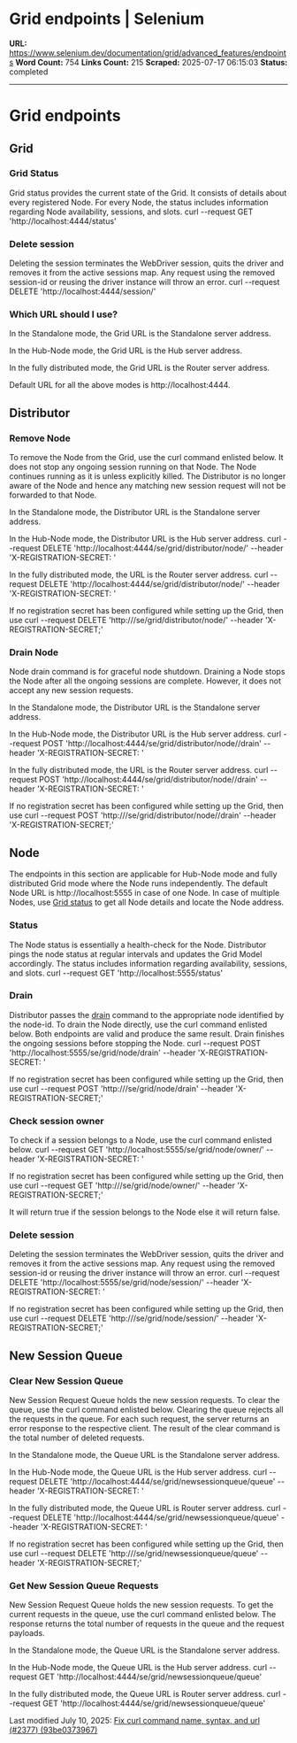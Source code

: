 # Grid endpoints | Selenium

**URL:** https://www.selenium.dev/documentation/grid/advanced_features/endpoints
**Word Count:** 754
**Links Count:** 215
**Scraped:** 2025-07-17 06:15:03
**Status:** completed

---

# Grid endpoints

## Grid

### Grid Status

Grid status provides the current state of the Grid. It consists of details about every registered Node. For every Node, the status includes information regarding Node availability, sessions, and slots.               curl --request GET 'http://localhost:4444/status'     

### Delete session

Deleting the session terminates the WebDriver session, quits the driver and removes it from the active sessions map. Any request using the removed session-id or reusing the driver instance will throw an error.               curl --request DELETE 'http://localhost:4444/session/<session-id>'     

### Which URL should I use?

In the Standalone mode, the Grid URL is the Standalone server address.

In the Hub-Node mode, the Grid URL is the Hub server address.

In the fully distributed mode, the Grid URL is the Router server address.

Default URL for all the above modes is http://localhost:4444.

## Distributor

### Remove Node

To remove the Node from the Grid, use the curl command enlisted below. It does not stop any ongoing session running on that Node. The Node continues running as it is unless explicitly killed. The Distributor is no longer aware of the Node and hence any matching new session request will not be forwarded to that Node.

In the Standalone mode, the Distributor URL is the Standalone server address.

In the Hub-Node mode, the Distributor URL is the Hub server address.               curl --request DELETE 'http://localhost:4444/se/grid/distributor/node/<node-id>' --header 'X-REGISTRATION-SECRET: <secret> '     

In the fully distributed mode, the URL is the Router server address.               curl --request DELETE 'http://localhost:4444/se/grid/distributor/node/<node-id>' --header 'X-REGISTRATION-SECRET: <secret>'     

If no registration secret has been configured while setting up the Grid, then use               curl --request DELETE 'http://<Router-URL>/se/grid/distributor/node/<node-id>' --header 'X-REGISTRATION-SECRET;'     

### Drain Node

Node drain command is for graceful node shutdown. Draining a Node stops the Node after all the ongoing sessions are complete. However, it does not accept any new session requests.

In the Standalone mode, the Distributor URL is the Standalone server address.

In the Hub-Node mode, the Distributor URL is the Hub server address.               curl --request POST 'http://localhost:4444/se/grid/distributor/node/<node-id>/drain' --header 'X-REGISTRATION-SECRET: <secret> '     

In the fully distributed mode, the URL is the Router server address.               curl --request POST 'http://localhost:4444/se/grid/distributor/node/<node-id>/drain' --header 'X-REGISTRATION-SECRET: <secret>'     

If no registration secret has been configured while setting up the Grid, then use               curl --request POST 'http://<Router-URL>/se/grid/distributor/node/<node-id>/drain' --header 'X-REGISTRATION-SECRET;'     

## Node

The endpoints in this section are applicable for Hub-Node mode and fully distributed Grid mode where the Node runs independently. The default Node URL is http://localhost:5555 in case of one Node. In case of multiple Nodes, use [Grid status](https://www.selenium.dev/documentation/grid/advanced_features/endpoints/#grid-status) to get all Node details and locate the Node address.

### Status

The Node status is essentially a health-check for the Node. Distributor pings the node status at regular intervals and updates the Grid Model accordingly. The status includes information regarding availability, sessions, and slots.               curl --request GET 'http://localhost:5555/status'     

### Drain

Distributor passes the [drain](https://www.selenium.dev/documentation/grid/advanced_features/endpoints/#drain-node) command to the appropriate node identified by the node-id. To drain the Node directly, use the curl command enlisted below. Both endpoints are valid and produce the same result. Drain finishes the ongoing sessions before stopping the Node.               curl --request POST 'http://localhost:5555/se/grid/node/drain' --header 'X-REGISTRATION-SECRET: <secret>'     

If no registration secret has been configured while setting up the Grid, then use               curl --request POST 'http://<node-URL>/se/grid/node/drain' --header 'X-REGISTRATION-SECRET;'     

### Check session owner

To check if a session belongs to a Node, use the curl command enlisted below.               curl --request GET 'http://localhost:5555/se/grid/node/owner/<session-id>' --header 'X-REGISTRATION-SECRET: <secret>'     

If no registration secret has been configured while setting up the Grid, then use               curl --request GET 'http://<node-URL>/se/grid/node/owner/<session-id>' --header 'X-REGISTRATION-SECRET;'     

It will return true if the session belongs to the Node else it will return false.

### Delete session

Deleting the session terminates the WebDriver session, quits the driver and removes it from the active sessions map. Any request using the removed session-id or reusing the driver instance will throw an error.               curl --request DELETE 'http://localhost:5555/se/grid/node/session/<session-id>' --header 'X-REGISTRATION-SECRET: <secret>'     

If no registration secret has been configured while setting up the Grid, then use               curl --request DELETE 'http://<node-URL>/se/grid/node/session/<session-id>' --header 'X-REGISTRATION-SECRET;'     

## New Session Queue

### Clear New Session Queue

New Session Request Queue holds the new session requests. To clear the queue, use the curl command enlisted below. Clearing the queue rejects all the requests in the queue. For each such request, the server returns an error response to the respective client. The result of the clear command is the total number of deleted requests.

In the Standalone mode, the Queue URL is the Standalone server address.

In the Hub-Node mode, the Queue URL is the Hub server address.               curl --request DELETE 'http://localhost:4444/se/grid/newsessionqueue/queue' --header 'X-REGISTRATION-SECRET: <secret>'     

In the fully distributed mode, the Queue URL is Router server address.               curl --request DELETE 'http://localhost:4444/se/grid/newsessionqueue/queue' --header 'X-REGISTRATION-SECRET: <secret>'     

If no registration secret has been configured while setting up the Grid, then use               curl --request DELETE 'http://<Router-URL>/se/grid/newsessionqueue/queue' --header 'X-REGISTRATION-SECRET;'     

### Get New Session Queue Requests

New Session Request Queue holds the new session requests. To get the current requests in the queue, use the curl command enlisted below. The response returns the total number of requests in the queue and the request payloads.

In the Standalone mode, the Queue URL is the Standalone server address.

In the Hub-Node mode, the Queue URL is the Hub server address.               curl --request GET 'http://localhost:4444/se/grid/newsessionqueue/queue'     

In the fully distributed mode, the Queue URL is Router server address.               curl --request GET 'http://localhost:4444/se/grid/newsessionqueue/queue'     

Last modified July 10, 2025: [Fix curl command name, syntax, and url \(\#2377\) \(93be0373967\)](https://github.com/SeleniumHQ/seleniumhq.github.io/commit/93be03739671d63c153916bd79b94e602b2a574c)